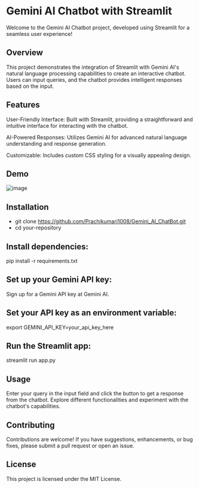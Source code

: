 # Gemini AI Chatbot with Streamlit
Welcome to the Gemini AI Chatbot project, developed using Streamlit for a seamless user experience!

## Overview
This project demonstrates the integration of Streamlit with Gemini AI's natural language processing capabilities to create an interactive chatbot. Users can input queries, and the chatbot provides intelligent responses based on the input.

## Features
User-Friendly Interface: Built with Streamlit, providing a straightforward and intuitive interface for interacting with the chatbot.

AI-Powered Responses: Utilizes Gemini AI for advanced natural language understanding and response generation.

Customizable: Includes custom CSS styling for a visually appealing design.

## Demo

![image](https://github.com/Prachikumari1008/Image_Sketch_Using_OpenCV/assets/85853135/fac39fb2-96a7-41f7-a14a-ecd4d5392982)

## Installation
- git clone https://github.com/Prachikumari1008/Gemini_AI_ChatBot.git
- cd your-repository

## Install dependencies:
pip install -r requirements.txt

## Set up your Gemini API key:
Sign up for a Gemini API key at Gemini AI.

## Set your API key as an environment variable:
export GEMINI_API_KEY=your_api_key_here

## Run the Streamlit app:
streamlit run app.py

## Usage
Enter your query in the input field and click the button to get a response from the chatbot.
Explore different functionalities and experiment with the chatbot's capabilities.

## Contributing
Contributions are welcome! If you have suggestions, enhancements, or bug fixes, please submit a pull request or open an issue.

## License
This project is licensed under the MIT License.
